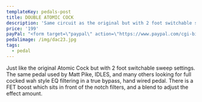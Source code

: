 ```yaml
---
templateKey: pedals-post
title: DOUBLE ATOMIC COCK
description: 'Same circuit as the original but with 2 foot switchable sweep settings. '
price: '199'
payPal: "<form target=\"paypal\" action=\"https://www.paypal.com/cgi-bin/webscr\" method=\"post\">\n<input type=\"hidden\" name=\"cmd\" value=\"_s-xclick\">\n<input type=\"hidden\" name=\"hosted_button_id\" value=\"DLKTMG5PAVVQS\">\n<table>\n<tr><td><input type=\"hidden\" name=\"on0\" value=\"Double Atomic Cock\">Double Atomic Cock</td></tr><tr><td><select name=\"os0\">\n\t<option value=\"Buy now\">Buy now $199.00 USD</option>\n</select> </td></tr>\n</table>\n<input type=\"hidden\" name=\"currency_code\" value=\"USD\">\n<input type=\"image\" src=\"https://www.paypalobjects.com/en_US/i/btn/btn_cart_LG.gif\" border=\"0\" name=\"submit\" alt=\"PayPal - The safer, easier way to pay online!\">\n<img alt=\"\" border=\"0\" src=\"https://www.paypalobjects.com/en_US/i/scr/pixel.gif\" width=\"1\" height=\"1\">\n</form>\n"
pedalimage: /img/dac23.jpg
tags:
  - pedal
---
```

Just like the original Atomic Cock but with 2 foot switchable sweep settings. The same pedal used by Matt Pike, IDLES, and many others looking for full cocked wah style EQ filtering in a true bypass, hand wired pedal. There is a FET boost which sits in front of the notch filters, and a blend to adjust the effect amount.
